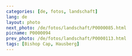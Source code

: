 ```yaml
---
categories: [de, fotos, landschaft]
lang: de
layout: photo
next_photo: /de/fotos/landschaft/P0000085.html
picname: P0000094
prev_photo: /de/fotos/landschaft/P0000113.html
tags: [Bishop Cap, Hausberg]
---
```

